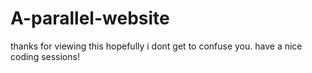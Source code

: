 # A-parallel-website
thanks for viewing this hopefully i dont get to confuse you. have a nice coding sessions!

